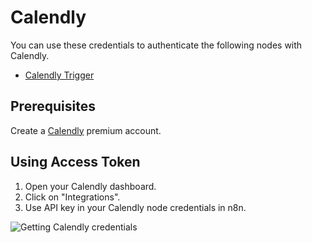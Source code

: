 # Calendly

You can use these credentials to authenticate the following nodes with Calendly.
- [Calendly Trigger](/integrations/trigger-nodes/n8n-nodes-base.calendlyTrigger/)

## Prerequisites

Create a [Calendly](https://www.calendly.com/) premium account.

## Using Access Token

1. Open your Calendly dashboard.
2. Click on "Integrations".
3. Use API key in your Calendly node credentials in n8n.


![Getting Calendly credentials](/_images/integrations/credentials/calendly/using-access-token.gif)
